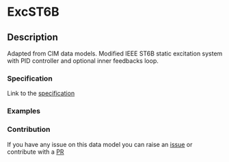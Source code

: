 # ExcST6B

## Description 

Adapted from CIM data models. Modified IEEE ST6B static excitation system with PID controller and optional inner feedbacks loop.
### Specification

Link to the [specification](https://smart-data-models.github.io/dataModel.EnergyCIM/ExcST6B/doc/spec.md)
### Examples
### Contribution

 If you have any issue on this data model you can raise an [issue](https://github.com/smart-data-models/dataModel.EnergyCIM/issues)  or contribute with a [PR](https://github.com/smart-data-models/dataModel.EnergyCIM/pulls)